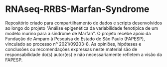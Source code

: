 # RNAseq-RRBS-Marfan-Syndrome

Repositório criado para compartilhamento de dados e scripts desenvolvidos ao longo do projeto "Análise epigenética da variabilidade fenotípica de um modelo murino para a síndrome de Marfan".  O projeto recebe apoio da Fundação de Amparo à Pesquisa do Estado de São Paulo (FAPESP), vinculado ao processo nº 2021/09203-8.  As opiniões, hipóteses e conclusões ou recomendações expressas neste material são de responsabilidade do(s) autor(es) e não necessariamente refletem a visão da FAPESP.
